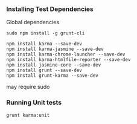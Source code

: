 ### Installing Test Dependencies

Global dependencies
```shell
sudo npm install -g grunt-cli
```

```shell
npm install karma --save-dev  
npm install karma-jasmine --save-dev
npm install karma-chrome-launcher --save-dev
npm install karma-htmlfile-reporter --save-dev
npm install jasmine-core --save-dev
npm install grunt --save-dev
npm install grunt-karma --save-dev
```

may require sudo

### Running Unit tests
```shell
grunt karma:unit
```
